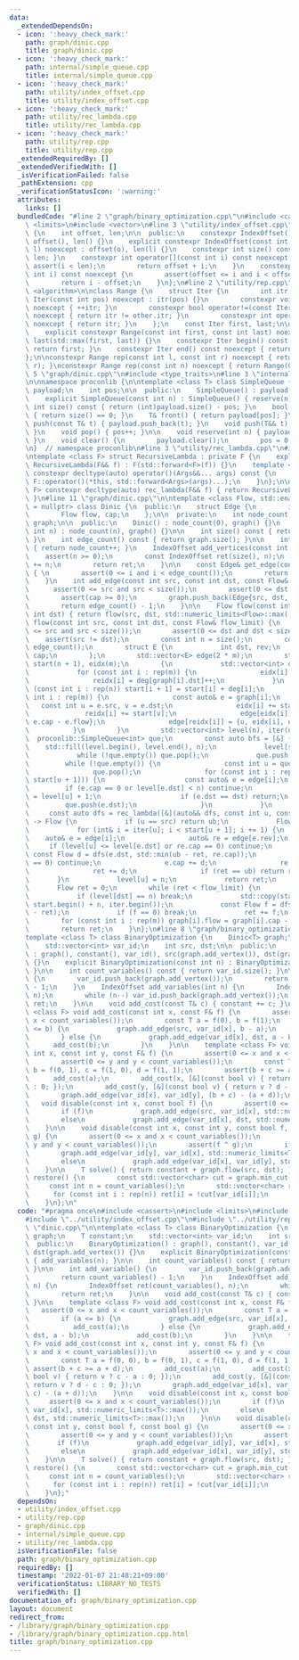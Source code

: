 ```yaml
---
data:
  _extendedDependsOn:
  - icon: ':heavy_check_mark:'
    path: graph/dinic.cpp
    title: graph/dinic.cpp
  - icon: ':heavy_check_mark:'
    path: internal/simple_queue.cpp
    title: internal/simple_queue.cpp
  - icon: ':heavy_check_mark:'
    path: utility/index_offset.cpp
    title: utility/index_offset.cpp
  - icon: ':heavy_check_mark:'
    path: utility/rec_lambda.cpp
    title: utility/rec_lambda.cpp
  - icon: ':heavy_check_mark:'
    path: utility/rep.cpp
    title: utility/rep.cpp
  _extendedRequiredBy: []
  _extendedVerifiedWith: []
  _isVerificationFailed: false
  _pathExtension: cpp
  _verificationStatusIcon: ':warning:'
  attributes:
    links: []
  bundledCode: "#line 2 \"graph/binary_optimization.cpp\"\n#include <cassert>\n#include\
    \ <limits>\n#include <vector>\n#line 3 \"utility/index_offset.cpp\"\n\nclass IndexOffset\
    \ {\n    int offset, len;\n\n  public:\n    constexpr IndexOffset() noexcept :\
    \ offset(), len() {}\n    explicit constexpr IndexOffset(const int o, const int\
    \ l) noexcept : offset(o), len(l) {}\n    constexpr int size() const { return\
    \ len; }\n    constexpr int operator[](const int i) const noexcept {\n       \
    \ assert(i < len);\n        return offset + i;\n    }\n    constexpr int to_idx(const\
    \ int i) const noexcept {\n        assert(offset <= i and i < offset + len);\n\
    \        return i - offset;\n    }\n};\n#line 2 \"utility/rep.cpp\"\n#include\
    \ <algorithm>\n\nclass Range {\n    struct Iter {\n        int itr;\n        constexpr\
    \ Iter(const int pos) noexcept : itr(pos) {}\n        constexpr void operator++()\
    \ noexcept { ++itr; }\n        constexpr bool operator!=(const Iter& other) const\
    \ noexcept { return itr != other.itr; }\n        constexpr int operator*() const\
    \ noexcept { return itr; }\n    };\n    const Iter first, last;\n\n  public:\n\
    \    explicit constexpr Range(const int first, const int last) noexcept : first(first),\
    \ last(std::max(first, last)) {}\n    constexpr Iter begin() const noexcept {\
    \ return first; }\n    constexpr Iter end() const noexcept { return last; }\n\
    };\n\nconstexpr Range rep(const int l, const int r) noexcept { return Range(l,\
    \ r); }\nconstexpr Range rep(const int n) noexcept { return Range(0, n); }\n#line\
    \ 5 \"graph/dinic.cpp\"\n#include <type_traits>\n#line 3 \"internal/simple_queue.cpp\"\
    \n\nnamespace proconlib {\n\ntemplate <class T> class SimpleQueue {\n    std::vector<T>\
    \ payload;\n    int pos;\n\n  public:\n    SimpleQueue() : payload(), pos(0) {}\n\
    \    explicit SimpleQueue(const int n) : SimpleQueue() { reserve(n); }\n\n   \
    \ int size() const { return (int)payload.size() - pos; }\n    bool empty() const\
    \ { return size() == 0; }\n    T& front() { return payload[pos]; }\n\n    void\
    \ push(const T& t) { payload.push_back(t); }\n    void push(T&& t) { payload.push_back(std::move(t));\
    \ }\n    void pop() { pos++; }\n\n    void reserve(int n) { payload.reserve(n);\
    \ }\n    void clear() {\n        payload.clear();\n        pos = 0;\n    }\n};\n\
    \n}  // namespace proconlib\n#line 3 \"utility/rec_lambda.cpp\"\n#include <utility>\n\
    \ntemplate <class F> struct RecursiveLambda : private F {\n    explicit constexpr\
    \ RecursiveLambda(F&& f) : F(std::forward<F>(f)) {}\n    template <class... Args>\
    \ constexpr decltype(auto) operator()(Args&&... args) const {\n        return\
    \ F::operator()(*this, std::forward<Args>(args)...);\n    }\n};\n\ntemplate <class\
    \ F> constexpr decltype(auto) rec_lambda(F&& f) { return RecursiveLambda<F>(std::forward<F>(f));\
    \ }\n#line 11 \"graph/dinic.cpp\"\n\ntemplate <class Flow, std::enable_if_t<std::is_integral_v<Flow>>*\
    \ = nullptr> class Dinic {\n  public:\n    struct Edge {\n        int src, dst;\n\
    \        Flow flow, cap;\n    };\n\n  private:\n    int node_count;\n    std::vector<Edge>\
    \ graph;\n\n  public:\n    Dinic() : node_count(0), graph() {}\n    explicit Dinic(const\
    \ int n) : node_count(n), graph() {}\n\n    int size() const { return node_count;\
    \ }\n    int edge_count() const { return graph.size(); }\n\n    int add_vertex()\
    \ { return node_count++; }\n    IndexOffset add_vertices(const int n) {\n    \
    \    assert(n >= 0);\n        const IndexOffset ret(size(), n);\n        node_count\
    \ += n;\n        return ret;\n    }\n\n    const Edge& get_edge(const int i) const\
    \ { \n        assert(0 <= i and i < edge_count());\n        return graph[i]; \n\
    \    }\n    int add_edge(const int src, const int dst, const Flow& cap) {\n  \
    \      assert(0 <= src and src < size());\n        assert(0 <= dst and dst < size());\n\
    \        assert(cap >= 0);\n        graph.push_back(Edge{src, dst, 0, cap});\n\
    \        return edge_count() - 1;\n    }\n\n    Flow flow(const int src, const\
    \ int dst) { return flow(src, dst, std::numeric_limits<Flow>::max()); }\n    Flow\
    \ flow(const int src, const int dst, const Flow& flow_limit) {\n        assert(0\
    \ <= src and src < size());\n        assert(0 <= dst and dst < size());\n    \
    \    assert(src != dst);\n        const int n = size();\n        const int m =\
    \ edge_count();\n        struct E {\n            int dst, rev;\n            Flow\
    \ cap;\n        };\n        std::vector<E> edge(2 * m);\n        std::vector<int>\
    \ start(n + 1), eidx(m);\n        {\n            std::vector<int> deg(n), reidx(m);\n\
    \            for (const int i : rep(m)) {\n                eidx[i] = deg[graph[i].src]++;\n\
    \                reidx[i] = deg[graph[i].dst]++;\n            }\n            for\
    \ (const int i : rep(n)) start[i + 1] = start[i] + deg[i];\n            for (const\
    \ int i : rep(m)) {\n                const auto& e = graph[i];\n             \
    \   const int u = e.src, v = e.dst;\n                eidx[i] += start[u];\n  \
    \              reidx[i] += start[v];\n                edge[eidx[i]] = {v, reidx[i],\
    \ e.cap - e.flow};\n                edge[reidx[i]] = {u, eidx[i], e.flow};\n \
    \           }\n        }\n        std::vector<int> level(n), iter(n);\n      \
    \  proconlib::SimpleQueue<int> que;\n        const auto bfs = [&] {\n        \
    \    std::fill(level.begin(), level.end(), n);\n            level[src] = 0;\n\
    \            while (!que.empty()) que.pop();\n            que.push(src);\n   \
    \         while (!que.empty()) {\n                const int u = que.front();\n\
    \                que.pop();\n                for (const int i : rep(start[u],\
    \ start[u + 1])) {\n                    const auto& e = edge[i];\n           \
    \         if (e.cap == 0 or level[e.dst] < n) continue;\n                    level[e.dst]\
    \ = level[u] + 1;\n                    if (e.dst == dst) return;\n           \
    \         que.push(e.dst);\n                }\n            }\n        };\n   \
    \     const auto dfs = rec_lambda([&](auto&& dfs, const int u, const Flow& ub)\
    \ -> Flow {\n            if (u == src) return ub;\n            Flow ret = 0;\n\
    \            for (int& i = iter[u]; i < start[u + 1]; i += 1) {\n            \
    \    auto& e = edge[i];\n                auto& re = edge[e.rev];\n           \
    \     if (level[u] <= level[e.dst] or re.cap == 0) continue;\n               \
    \ const Flow d = dfs(e.dst, std::min(ub - ret, re.cap));\n                if (d\
    \ == 0) continue;\n                e.cap += d;\n                re.cap -= d;\n\
    \                ret += d;\n                if (ret == ub) return ret;\n     \
    \       }\n            level[u] = n;\n            return ret;\n        });\n \
    \       Flow ret = 0;\n        while (ret < flow_limit) {\n            bfs();\n\
    \            if (level[dst] == n) break;\n            std::copy(start.begin(),\
    \ start.begin() + n, iter.begin());\n            const Flow f = dfs(dst, flow_limit\
    \ - ret);\n            if (f == 0) break;\n            ret += f;\n        }\n\
    \        for (const int i : rep(m)) graph[i].flow = graph[i].cap - edge[eidx[i]].cap;\n\
    \        return ret;\n    }\n};\n#line 8 \"graph/binary_optimization.cpp\"\n\n\
    template <class T> class BinaryOptimization {\n    Dinic<T> graph;\n    T constant;\n\
    \    std::vector<int> var_id;\n    int src, dst;\n\n  public:\n    BinaryOptimization()\
    \ : graph(), constant(), var_id(), src(graph.add_vertex()), dst(graph.add_vertex())\
    \ {}\n    explicit BinaryOptimization(const int n) : BinaryOptimization() { add_variables(n);\
    \ }\n\n    int count_variables() const { return var_id.size(); }\n\n    int add_variable()\
    \ {\n        var_id.push_back(graph.add_vertex());\n        return count_variables()\
    \ - 1;\n    }\n    IndexOffset add_variables(int n) {\n        IndexOffset ret(count_variables(),\
    \ n);\n        while (n--) var_id.push_back(graph.add_vertex());\n        return\
    \ ret;\n    }\n\n    void add_cost(const T& c) { constant += c; }\n\n    template\
    \ <class F> void add_cost(const int x, const F& f) {\n        assert(0 <= x and\
    \ x < count_variables());\n        const T a = f(0), b = f(1);\n        if (a\
    \ <= b) {\n            graph.add_edge(src, var_id[x], b - a);\n            add_cost(a);\n\
    \        } else {\n            graph.add_edge(var_id[x], dst, a - b);\n      \
    \      add_cost(b);\n        }\n    }\n\n    template <class F> void add_cost(const\
    \ int x, const int y, const F& f) {\n        assert(0 <= x and x < count_variables());\n\
    \        assert(0 <= y and y < count_variables());\n        const T a = f(0, 0),\
    \ b = f(0, 1), c = f(1, 0), d = f(1, 1);\n        assert(b + c >= a + d);\n  \
    \      add_cost(a);\n        add_cost(x, [&](const bool v) { return v ? c - a\
    \ : 0; });\n        add_cost(y, [&](const bool v) { return v ? d - c : 0; });\n\
    \        graph.add_edge(var_id[x], var_id[y], (b + c) - (a + d));\n    }\n\n \
    \   void disable(const int x, const bool f) {\n        assert(0 <= x and x < count_variables());\n\
    \        if (f)\n            graph.add_edge(src, var_id[x], std::numeric_limits<T>::max());\n\
    \        else\n            graph.add_edge(var_id[x], dst, std::numeric_limits<T>::max());\n\
    \    }\n\n    void disable(const int x, const int y, const bool f, const bool\
    \ g) {\n        assert(0 <= x and x < count_variables());\n        assert(0 <=\
    \ y and y < count_variables());\n        assert(f ^ g);\n        if (f)\n    \
    \        graph.add_edge(var_id[y], var_id[x], std::numeric_limits<T>::max());\n\
    \        else\n            graph.add_edge(var_id[x], var_id[y], std::numeric_limits<T>::max());\n\
    \    }\n\n    T solve() { return constant + graph.flow(src, dst); }\n    std::vector<char>\
    \ restore() {\n        const std::vector<char> cut = graph.min_cut(src);\n   \
    \     const int n = count_variables();\n        std::vector<char> ret(n);\n  \
    \      for (const int i : rep(n)) ret[i] = !cut[var_id[i]];\n        return ret;\n\
    \    }\n};\n"
  code: "#pragma once\n#include <cassert>\n#include <limits>\n#include <vector>\n\
    #include \"../utility/index_offset.cpp\"\n#include \"../utility/rep.cpp\"\n#include\
    \ \"dinic.cpp\"\n\ntemplate <class T> class BinaryOptimization {\n    Dinic<T>\
    \ graph;\n    T constant;\n    std::vector<int> var_id;\n    int src, dst;\n\n\
    \  public:\n    BinaryOptimization() : graph(), constant(), var_id(), src(graph.add_vertex()),\
    \ dst(graph.add_vertex()) {}\n    explicit BinaryOptimization(const int n) : BinaryOptimization()\
    \ { add_variables(n); }\n\n    int count_variables() const { return var_id.size();\
    \ }\n\n    int add_variable() {\n        var_id.push_back(graph.add_vertex());\n\
    \        return count_variables() - 1;\n    }\n    IndexOffset add_variables(int\
    \ n) {\n        IndexOffset ret(count_variables(), n);\n        while (n--) var_id.push_back(graph.add_vertex());\n\
    \        return ret;\n    }\n\n    void add_cost(const T& c) { constant += c;\
    \ }\n\n    template <class F> void add_cost(const int x, const F& f) {\n     \
    \   assert(0 <= x and x < count_variables());\n        const T a = f(0), b = f(1);\n\
    \        if (a <= b) {\n            graph.add_edge(src, var_id[x], b - a);\n \
    \           add_cost(a);\n        } else {\n            graph.add_edge(var_id[x],\
    \ dst, a - b);\n            add_cost(b);\n        }\n    }\n\n    template <class\
    \ F> void add_cost(const int x, const int y, const F& f) {\n        assert(0 <=\
    \ x and x < count_variables());\n        assert(0 <= y and y < count_variables());\n\
    \        const T a = f(0, 0), b = f(0, 1), c = f(1, 0), d = f(1, 1);\n       \
    \ assert(b + c >= a + d);\n        add_cost(a);\n        add_cost(x, [&](const\
    \ bool v) { return v ? c - a : 0; });\n        add_cost(y, [&](const bool v) {\
    \ return v ? d - c : 0; });\n        graph.add_edge(var_id[x], var_id[y], (b +\
    \ c) - (a + d));\n    }\n\n    void disable(const int x, const bool f) {\n   \
    \     assert(0 <= x and x < count_variables());\n        if (f)\n            graph.add_edge(src,\
    \ var_id[x], std::numeric_limits<T>::max());\n        else\n            graph.add_edge(var_id[x],\
    \ dst, std::numeric_limits<T>::max());\n    }\n\n    void disable(const int x,\
    \ const int y, const bool f, const bool g) {\n        assert(0 <= x and x < count_variables());\n\
    \        assert(0 <= y and y < count_variables());\n        assert(f ^ g);\n \
    \       if (f)\n            graph.add_edge(var_id[y], var_id[x], std::numeric_limits<T>::max());\n\
    \        else\n            graph.add_edge(var_id[x], var_id[y], std::numeric_limits<T>::max());\n\
    \    }\n\n    T solve() { return constant + graph.flow(src, dst); }\n    std::vector<char>\
    \ restore() {\n        const std::vector<char> cut = graph.min_cut(src);\n   \
    \     const int n = count_variables();\n        std::vector<char> ret(n);\n  \
    \      for (const int i : rep(n)) ret[i] = !cut[var_id[i]];\n        return ret;\n\
    \    }\n};"
  dependsOn:
  - utility/index_offset.cpp
  - utility/rep.cpp
  - graph/dinic.cpp
  - internal/simple_queue.cpp
  - utility/rec_lambda.cpp
  isVerificationFile: false
  path: graph/binary_optimization.cpp
  requiredBy: []
  timestamp: '2022-01-07 21:48:21+09:00'
  verificationStatus: LIBRARY_NO_TESTS
  verifiedWith: []
documentation_of: graph/binary_optimization.cpp
layout: document
redirect_from:
- /library/graph/binary_optimization.cpp
- /library/graph/binary_optimization.cpp.html
title: graph/binary_optimization.cpp
---
```

